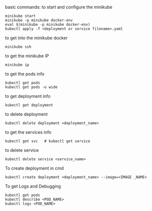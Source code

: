 
basic commands:
to start and configure the minikube
```
minikube start
minikube -p minikube docker-env
eval $(minikube -p minikube docker-env)
kubectl apply -f <deployment or service filename>.yaml
```
to get into the minikube docker
```
minikube ssh
```
to get the minikube IP
```
minikube ip
```
to get the pods info
```
kubectl get pods
kubectl get pods -o wide
```
to get deployment info
```
kubectl get deployment
```
to delete deployment
```
kubectl delete deployment <deployment_name>
```
to get the services info
```
kubectl get svc   # kubectl get service
```
to delete service
```
kubectl delete service <service_name>
```
To create deployment in cmd
```
kubectl create deployment <deployment_name> --image=<IMAGE _NAME>

```
To get Logs and Debugging
```
kubectl get pods
kubectl describe <POD_NAME>
kubectl logs <POD_NAME>

```
